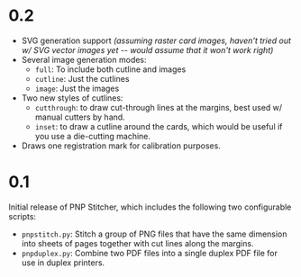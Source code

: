 # 0.2

- SVG generation support *(assuming raster card images, haven't tried out w/
  SVG vector images yet -- would assume that it won't work right)*
- Several image generation modes:
    - `full`: To include both cutline and images
    - `cutline`: Just the cutlines
    - `image`: Just the images
- Two new styles of cutlines:
    - `cutthrough`: to draw cut-through lines at the margins, best used w/
      manual cutters by hand.
    - `inset`: to draw a cutline around the cards, which would be useful if you
      use a die-cutting machine.
- Draws one registration mark for calibration purposes.

# 0.1

Initial release of PNP Stitcher, which includes the following two configurable scripts:

- `pnpstitch.py`: Stitch a group of PNG files that have the same dimension into
  sheets of pages together with cut lines along the margins.
- `pnpduplex.py`: Combine two PDF files into a single duplex PDF file for use
  in duplex printers.
